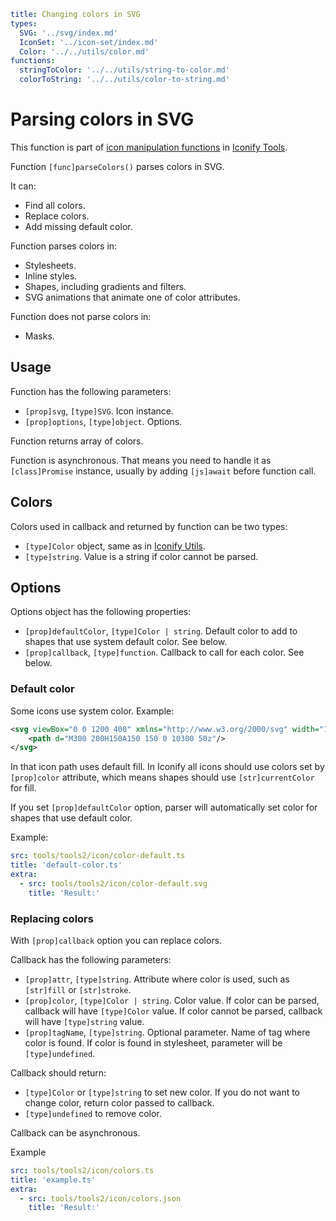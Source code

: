 ```yaml
title: Changing colors in SVG
types:
  SVG: '../svg/index.md'
  IconSet: '../icon-set/index.md'
  Color: '../../utils/color.md'
functions:
  stringToColor: '../../utils/string-to-color.md'
  colorToString: '../../utils/color-to-string.md'
```

# Parsing colors in SVG

This function is part of [icon manipulation functions](./index.md) in [Iconify Tools](../index.md).

Function `[func]parseColors()` parses colors in SVG.

It can:

- Find all colors.
- Replace colors.
- Add missing default color.

Function parses colors in:

- Stylesheets.
- Inline styles.
- Shapes, including gradients and filters.
- SVG animations that animate one of color attributes.

Function does not parse colors in:

- Masks.

## Usage

Function has the following parameters:

- `[prop]svg`, `[type]SVG`. Icon instance.
- `[prop]options`, `[type]object`. Options.

Function returns array of colors.

Function is asynchronous. That means you need to handle it as `[class]Promise` instance, usually by adding `[js]await` before function call.

## Colors

Colors used in callback and returned by function can be two types:

- `[type]Color` object, same as in [Iconify Utils](../../utils/index.md).
- `[type]string`. Value is a string if color cannot be parsed.

## Options

Options object has the following properties:

- `[prop]defaultColor`, `[type]Color | string`. Default color to add to shapes that use system default color. See below.
- `[prop]callback`, `[type]function`. Callback to call for each color. See below.

### Default color

Some icons use system color. Example:

```xml
<svg viewBox="0 0 1200 400" xmlns="http://www.w3.org/2000/svg" width="1200" height="400">
    <path d="M300 200H150A150 150 0 10300 50z"/>
</svg>
```

In that icon path uses default fill. In Iconify all icons should use colors set by `[prop]color` attribute, which means shapes should use `[str]currentColor` for fill.

If you set `[prop]defaultColor` option, parser will automatically set color for shapes that use default color.

Example:

```yaml
src: tools/tools2/icon/color-default.ts
title: 'default-color.ts'
extra:
  - src: tools/tools2/icon/color-default.svg
    title: 'Result:'
```

### Replacing colors

With `[prop]callback` option you can replace colors.

Callback has the following parameters:

- `[prop]attr`, `[type]string`. Attribute where color is used, such as `[str]fill` or `[str]stroke`.
- `[prop]color`, `[type]Color | string`. Color value. If color can be parsed, callback will have `[type]Color` value. If color cannot be parsed, callback will have `[type]string` value.
- `[prop]tagName`, `[type]string`. Optional parameter. Name of tag where color is found. If color is found in stylesheet, parameter will be `[type]undefined`.

Callback should return:

- `[type]Color` or `[type]string` to set new color. If you do not want to change color, return color passed to callback.
- `[type]undefined` to remove color.

Callback can be asynchronous.

Example

```yaml
src: tools/tools2/icon/colors.ts
title: 'example.ts'
extra:
  - src: tools/tools2/icon/colors.json
    title: 'Result:'
```
